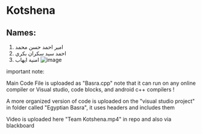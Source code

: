 # Kotshena
## Names:
1. امير احمد حسن محمد
2. احمد سيد سكران بكري
3. امنية ايهاب
![image](https://user-images.githubusercontent.com/102809700/166072654-51b001dd-9cf2-4c6c-bee7-6b5a9d1a15fe.png)



important note:

Main Code File is uploaded as "Basra.cpp" note that it can run on any online compiler or Visual studio, code blocks, and android c++ compilers !

A more organized version of code is uploaded on the "visual studio project" in folder called "Egyptian Basra", it uses headers and includes them

Video is uploaded here "Team Kotshena.mp4" in repo and also via blackboard
